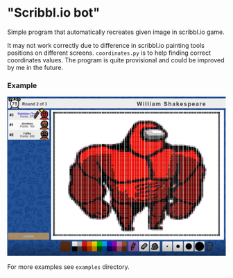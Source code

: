 # "Scribbl.io bot"
Simple program that automatically recreates given image in scribbl.io game.

It may not work correctly due to difference in scribbl.io painting tools positions on different screens. `coordinates.py` is to help finding correct coordinates values.
The program is quite provisional and could be improved by me in the future.

### Example

![example](./examples/2.png)

For more examples see `examples` directory.
